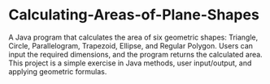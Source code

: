 # Calculating-Areas-of-Plane-Shapes
A Java program that calculates the area of six geometric shapes: Triangle, Circle, Parallelogram, Trapezoid, Ellipse, and Regular Polygon. Users can input the required dimensions, and the program returns the calculated area. This project is a simple exercise in Java methods, user input/output, and applying geometric formulas.
